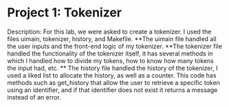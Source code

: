 Project 1: Tokenizer
====================
Description:
For this lab, we were asked to create a tokenizer.
I used the files uimain, tokenizer, history, and Makefile. 
**The uimain file handled all the user inputs and the front-end logic of my tokenizer.
**The tokenizer file handled the functionality of the tokenizer itself, it has several methods in which I handled how to divide my tokens, how to know how many tokens the input had, etc.
** The history file handled the history of the tokenizer, I used a liked list to allocate the history, as well as a counter. This code has methods such as get_history that allow the user to retrieve a specific token using an identifier, and if that identifier does not exist it returns a message instead of an error.
